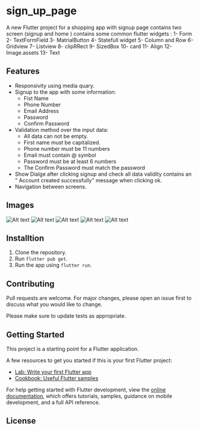 # sign_up_page

A new Flutter project for a shopping app with signup page contains two screen (signup and home ) contains some common flutter widgets : 
1- Form 
2- TextFormField
3- MatrialButton
4- Statefull widget
5- Column and Row
6- Gridview
7- Listview
8- clipRRect
9- SizedBox
10- card
11- Align
12- Image.assets
13- Text

## Features

- Responsivity using media quary.
- Signup to the app with some information:
     - Fist Name
     - Phone Number
     - Email Address
     - Password
     - Confirm Password
 - Validation method over the input data:
    - All data can not be empty.
    - First name must be capitalized.
    - Phone number must be 11 numbers
    - Email must contain @ symbol
    - Password must be at least 6 numbers
    - The Confirm Password must match the password
- Show Dialge after clicking signup and check all data validity contains an " Account created successfully" message when clicking ok.
- Navigation between screens.
   
## Images 
![Alt text](screenshot_1.png)   ![Alt text](screenshot_2.png)
![Alt text](screenshot_3.png)
![Alt text](screenshot_4.png)
![Alt text](screenshot_5.png)

## Installtion

1. Clone the repository.
2. Run `flutter pub get`.
3. Run the app using `flutter run`.



## Contributing

Pull requests are welcome. For major changes, please open an issue first
to discuss what you would like to change.

Please make sure to update tests as appropriate.

## Getting Started

This project is a starting point for a Flutter application.

A few resources to get you started if this is your first Flutter project:

- [Lab: Write your first Flutter app](https://docs.flutter.dev/get-started/codelab)
- [Cookbook: Useful Flutter samples](https://docs.flutter.dev/cookbook)

For help getting started with Flutter development, view the
[online documentation](https://docs.flutter.dev/), which offers tutorials,
samples, guidance on mobile development, and a full API reference.

## License

